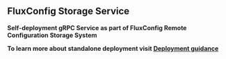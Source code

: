 ## FluxConfig Storage Service

**Self-deployment gRPC Service as part of FluxConfig Remote Configuration Storage System**

**To learn more about standalone deployment visit [Deployment guidance](https://github.com/FluxConfig/FluxConfig.Storage/blob/master/deployment/DEPLOY.md)**